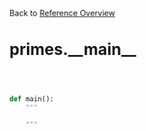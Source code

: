 
Back to [Reference Overview](https://github.com/pyrustic/primes/blob/master/docs/reference)

# primes.\_\_main\_\_



<br>


```python

def main():
    """
    
    """

```

